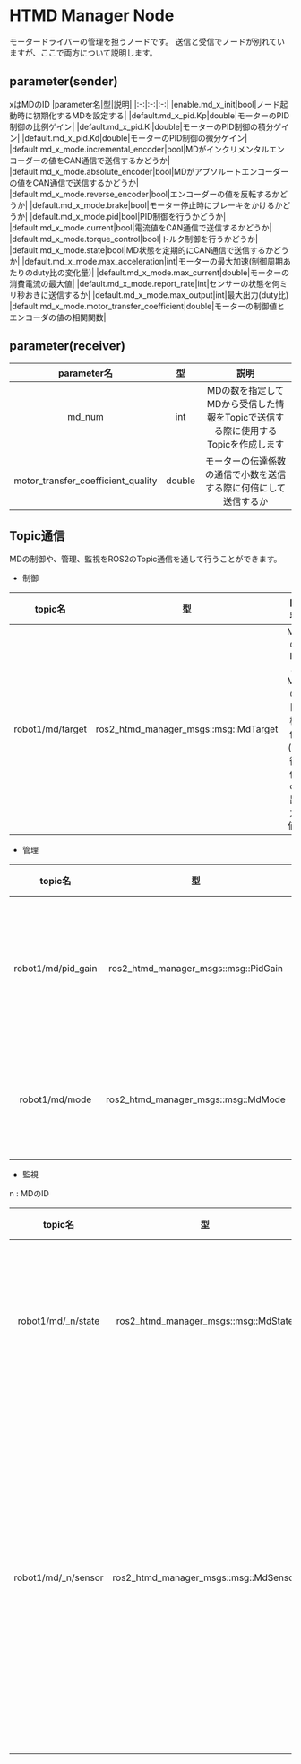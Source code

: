 # HTMD Manager Node
モータードライバーの管理を担うノードです。
送信と受信でノードが別れていますが、ここで両方について説明します。

## parameter(sender)
xはMDのID
|parameter名|型|説明|
|:-:|:-:|:-:|
|enable.md_x_init|bool|ノード起動時に初期化するMDを設定する|
|default.md_x_pid.Kp|double|モーターのPID制御の比例ゲイン|
|default.md_x_pid.Ki|double|モーターのPID制御の積分ゲイン|
|default.md_x_pid.Kd|double|モーターのPID制御の微分ゲイン|
|default.md_x_mode.incremental_encoder|bool|MDがインクリメンタルエンコーダーの値をCAN通信で送信するかどうか|
|default.md_x_mode.absolute_encoder|bool|MDがアブソルートエンコーダーの値をCAN通信で送信するかどうか|
|default.md_x_mode.reverse_encoder|bool|エンコーダーの値を反転するかどうか|
|default.md_x_mode.brake|bool|モーター停止時にブレーキをかけるかどうか|
|default.md_x_mode.pid|bool|PID制御を行うかどうか|
|default.md_x_mode.current|bool|電流値をCAN通信で送信するかどうか|
|default.md_x_mode.torque_control|bool|トルク制御を行うかどうか|
|default.md_x_mode.state|bool|MD状態を定期的にCAN通信で送信するかどうか|
|default.md_x_mode.max_acceleration|int|モーターの最大加速(制御周期あたりのduty比の変化量)|
|default.md_x_mode.max_current|double|モーターの消費電流の最大値|
|default.md_x_mode.report_rate|int|センサーの状態を何ミリ秒おきに送信するか|
|default.md_x_mode.max_output|int|最大出力(duty比)
|default.md_x_mode.motor_transfer_coefficient|double|モーターの制御値とエンコーダの値の相関関数|

## parameter(receiver)
|parameter名|型|説明|
|:-:|:-:|:-:|
|md_num|int|MDの数を指定してMDから受信した情報をTopicで送信する際に使用するTopicを作成します|
|motor_transfer_coefficient_quality|double|モーターの伝達係数の通信で小数を送信する際に何倍にして送信するか|

## Topic通信

MDの制御や、管理、監視をROS2のTopic通信を通して行うことができます。

- 制御

|topic名|型|内容|
|:-:|:-:|:-:|
|robot1/md/target|ros2_htmd_manager_msgs::msg::MdTarget|MDのIDとMDの目標値(制御値or出力値)|

- 管理

|topic名|型|内容|
|:-:|:-:|:-:|
|robot1/md/pid_gain|ros2_htmd_manager_msgs::msg::PidGain|MDのIDとPID制御のゲイン|
|robot1/md/mode|ros2_htmd_manager_msgs::msg::MdMode|MDのIDとMDのモード|

- 監視

n : MDのID

|topic名|型|内容|
|:-:|:-:|:-:|
|robot1/md/_n/state|ros2_htmd_manager_msgs::msg::MdState|MDの状態(状態コードと温度)|
|robot1/md/_n/sensor|ros2_htmd_manager_msgs::msg::MdSensor|MDのセンサーの状態(リミットスイッチ, エンコーダー, 電流値)|